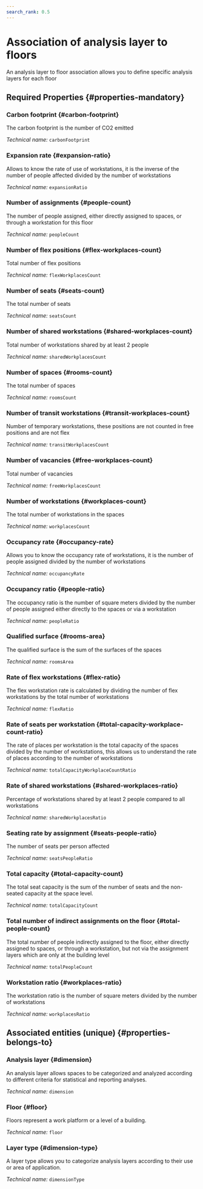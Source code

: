```yaml
---
search_rank: 0.5
---    
```

# Association of analysis layer to floors
<!--- THIS FILE IS GENERATED PLEASE DO NOT EDIT IT DIRECTLY --->

An analysis layer to floor association allows you to define specific analysis layers for each floor

<OH code="dimensionFloor"/>




## Required Properties {#properties-mandatory}
    
### Carbon footprint {#carbon-footprint}

The carbon footprint is the number of CO2 emitted

*Technical name:* ```carbonFootprint```
<PH code="dimensionFloor:carbonFootprint"/>

### Expansion rate {#expansion-ratio}

Allows to know the rate of use of workstations, it is the inverse of the number of people affected divided by the number of workstations

*Technical name:* ```expansionRatio```
<PH code="dimensionFloor:expansionRatio"/>

### Number of assignments {#people-count}

The number of people assigned, either directly assigned to spaces, or through a workstation for this floor

*Technical name:* ```peopleCount```
<PH code="dimensionFloor:peopleCount"/>

### Number of flex positions {#flex-workplaces-count}

Total number of flex positions

*Technical name:* ```flexWorkplacesCount```
<PH code="dimensionFloor:flexWorkplacesCount"/>

### Number of seats {#seats-count}

The total number of seats

*Technical name:* ```seatsCount```
<PH code="dimensionFloor:seatsCount"/>

### Number of shared workstations {#shared-workplaces-count}

Total number of workstations shared by at least 2 people

*Technical name:* ```sharedWorkplacesCount```
<PH code="dimensionFloor:sharedWorkplacesCount"/>

### Number of spaces {#rooms-count}

The total number of spaces

*Technical name:* ```roomsCount```
<PH code="dimensionFloor:roomsCount"/>

### Number of transit workstations {#transit-workplaces-count}

Number of temporary workstations, these positions are not counted in free positions and are not flex

*Technical name:* ```transitWorkplacesCount```
<PH code="dimensionFloor:transitWorkplacesCount"/>

### Number of vacancies {#free-workplaces-count}

Total number of vacancies

*Technical name:* ```freeWorkplacesCount```
<PH code="dimensionFloor:freeWorkplacesCount"/>

### Number of workstations {#workplaces-count}

The total number of workstations in the spaces

*Technical name:* ```workplacesCount```
<PH code="dimensionFloor:workplacesCount"/>

### Occupancy rate {#occupancy-rate}

Allows you to know the occupancy rate of workstations, it is the number of people assigned divided by the number of workstations

*Technical name:* ```occupancyRate```
<PH code="dimensionFloor:occupancyRate"/>

### Occupancy ratio {#people-ratio}

The occupancy ratio is the number of square meters divided by the number of people assigned either directly to the spaces or via a workstation

*Technical name:* ```peopleRatio```
<PH code="dimensionFloor:peopleRatio"/>

### Qualified surface {#rooms-area}

The qualified surface is the sum of the surfaces of the spaces

*Technical name:* ```roomsArea```
<PH code="dimensionFloor:roomsArea"/>

### Rate of flex workstations {#flex-ratio}

The flex workstation rate is calculated by dividing the number of flex workstations by the total number of workstations

*Technical name:* ```flexRatio```
<PH code="dimensionFloor:flexRatio"/>

### Rate of seats per workstation {#total-capacity-workplace-count-ratio}

The rate of places per workstation is the total capacity of the spaces divided by the number of workstations, this allows us to understand the rate of places according to the number of workstations

*Technical name:* ```totalCapacityWorkplaceCountRatio```
<PH code="dimensionFloor:totalCapacityWorkplaceCountRatio"/>

### Rate of shared workstations {#shared-workplaces-ratio}

Percentage of workstations shared by at least 2 people compared to all workstations

*Technical name:* ```sharedWorkplacesRatio```
<PH code="dimensionFloor:sharedWorkplacesRatio"/>

### Seating rate by assignment {#seats-people-ratio}

The number of seats per person affected

*Technical name:* ```seatsPeopleRatio```
<PH code="dimensionFloor:seatsPeopleRatio"/>

### Total capacity {#total-capacity-count}

The total seat capacity is the sum of the number of seats and the non-seated capacity at the space level.

*Technical name:* ```totalCapacityCount```
<PH code="dimensionFloor:totalCapacityCount"/>

### Total number of indirect assignments on the floor {#total-people-count}

The total number of people indirectly assigned to the floor, either directly assigned to spaces, or through a workstation, but not via the assignment layers which are only at the building level

*Technical name:* ```totalPeopleCount```
<PH code="dimensionFloor:totalPeopleCount"/>

### Workstation ratio {#workplaces-ratio}

The workstation ratio is the number of square meters divided by the number of workstations

*Technical name:* ```workplacesRatio```
<PH code="dimensionFloor:workplacesRatio"/>

    



## Associated entities (unique) {#properties-belongs-to}

### Analysis layer {#dimension}

An analysis layer allows spaces to be categorized and analyzed according to different criteria for statistical and reporting analyses.

*Technical name:* ```dimension```
<PH code="dimensionFloor:dimension"/>

### Floor {#floor}

Floors represent a work platform or a level of a building.

*Technical name:* ```floor```
<PH code="dimensionFloor:floor"/>

### Layer type {#dimension-type}

A layer type allows you to categorize analysis layers according to their use or area of application.

*Technical name:* ```dimensionType```
<PH code="dimensionFloor:dimensionType"/>





